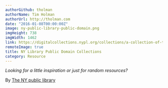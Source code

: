 ```yaml
---
authorGithub: tholman
authorName: Tim Holman
authorUrl: http://tholman.com
date: "2016-01-08T00:00:00Z"
image: ny-public-library-public-domain.png
imgHeight: 738
imgWidth: 1462
link: https://digitalcollections.nypl.org/collections/a-collection-of-the-dresses-of-different-nations-antient-sic-and-modern
remoteImage: true
title: NY Library Public Domain Collections
category: Resource
---
```


_Looking for a little inspiration or just for random resources?_

By [The NY public library](http://digitalcollections.nypl.org)
